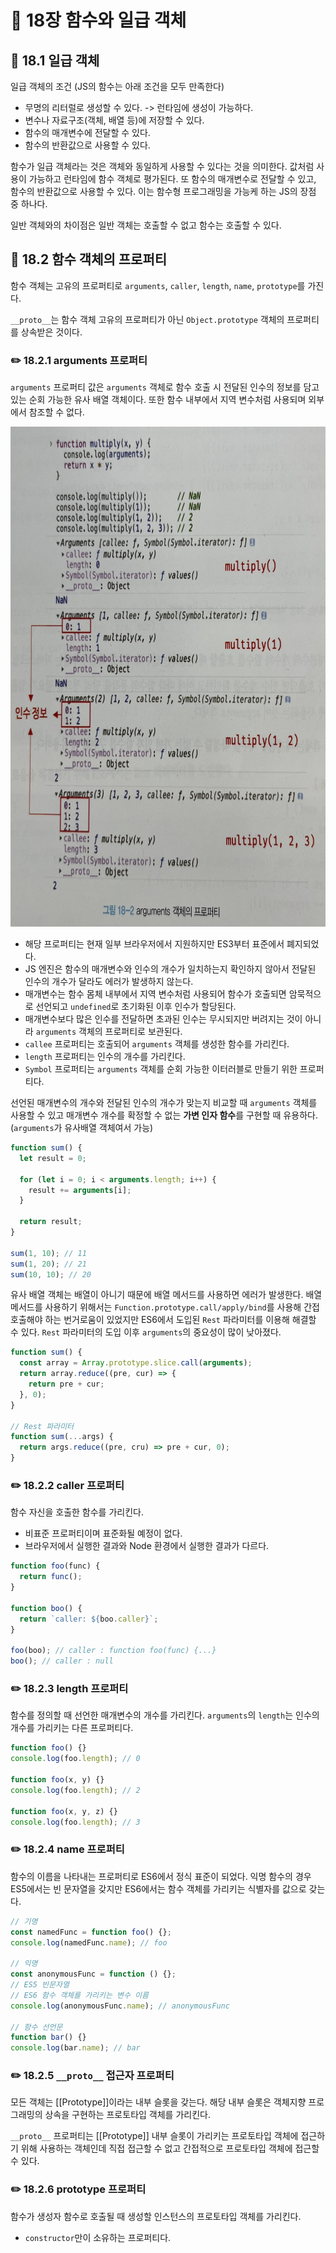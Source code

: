 # 📕 18장 함수와 일급 객체

## 📝 18.1 일급 객체

일급 객체의 조건 (JS의 함수는 아래 조건을 모두 만족한다)

- 무명의 리터럴로 생성할 수 있다. -> 런타임에 생성이 가능하다.
- 변수나 자료구조(객체, 배열 등)에 저장할 수 있다.
- 함수의 매개변수에 전달할 수 있다.
- 함수의 반환값으로 사용할 수 있다.

함수가 일급 객체라는 것은 객체와 동일하게 사용할 수 있다는 것을 의미한다. 값처럼 사용이 가능하고 런타임에 함수 객체로 평가된다. 또 함수의 매개변수로 전달할 수 있고, 함수의 반환값으로 사용할 수 있다. 이는 함수형 프로그래밍을 가능케 하는 JS의 장점 중 하나다.

일반 객체와의 차이점은 일반 객체는 호출할 수 없고 함수는 호출할 수 있다.

## 📝 18.2 함수 객체의 프로퍼티

함수 객체는 고유의 프로퍼티로 `arguments`, `caller`, `length`, `name`, `prototype`를 가진다.

`__proto__`는 함수 객체 고유의 프로퍼티가 아닌 `Object.prototype` 객체의 프로퍼티를 상속받은 것이다.

### ✏️ 18.2.1 arguments 프로퍼티

`arguments` 프로퍼티 값은 `arguments` 객체로 함수 호출 시 전달된 인수의 정보를 담고 있는 순회 가능한 유사 배열 객체이다. 또한 함수 내부에서 지역 변수처럼 사용되며 외부에서 참조할 수 없다.

<img src='./public/argements객체의프로퍼티.jpeg' width='700px' height='800px'>

- 해당 프로퍼티는 현재 일부 브라우저에서 지원하지만 ES3부터 표준에서 폐지되었다.
- JS 엔진은 함수의 매개변수와 인수의 개수가 일치하는지 확인하지 않아서 전달된 인수의 개수가 달라도 에러가 발생하지 않는다.
- 매개변수는 함수 몸체 내부에서 지역 변수처럼 사용되어 함수가 호출되면 암묵적으로 선언되고 `undefined`로 초기화된 이후 인수가 할당된다.
- 매개변수보다 많은 인수를 전달하면 초과된 인수는 무시되지만 버려지는 것이 아니라 `arguments` 객체의 프로퍼티로 보관된다.
- `callee` 프로퍼티는 호출되어 `arguments` 객체를 생성한 함수를 가리킨다.
- `length` 프로퍼티는 인수의 개수를 가리킨다.
- `Symbol` 프로퍼티는 `arguments` 객체를 순회 가능한 이터러블로 만들기 위한 프로퍼티다.

선언된 매개변수의 개수와 전달된 인수의 개수가 맞는지 비교할 때 `arguments` 객체를 사용할 수 있고 매개변수 개수를 확정할 수 없는 **가변 인자 함수**를 구현할 때 유용하다. (`arguments`가 유사배열 객체여서 가능)

```js
function sum() {
  let result = 0;

  for (let i = 0; i < arguments.length; i++) {
    result += arguments[i];
  }

  return result;
}

sum(1, 10); // 11
sum(1, 20); // 21
sum(10, 10); // 20
```

유사 배열 객체는 배열이 아니기 때문에 배열 메서드를 사용하면 에러가 발생한다. 배열 메서드를 사용하기 위해서는 `Function.prototype.call/apply/bind`를 사용해 간접 호출해야 하는 번거로움이 있었지만 ES6에서 도입된 `Rest` 파라미터를 이용해 해결할 수 있다. `Rest` 파라미터의 도입 이후 `arguments`의 중요성이 많이 낮아졌다.

```js
function sum() {
  const array = Array.prototype.slice.call(arguments);
  return array.reduce((pre, cur) => {
    return pre + cur;
  }, 0);
}

// Rest 파라미터
function sum(...args) {
  return args.reduce((pre, cru) => pre + cur, 0);
}
```

### ✏️ 18.2.2 caller 프로퍼티

함수 자신을 호출한 함수를 가리킨다.

- 비표준 프로퍼티이며 표준화될 예정이 없다.
- 브라우저에서 실행한 결과와 Node 환경에서 실행한 결과가 다르다.

```js
function foo(func) {
  return func();
}

function boo() {
  return `caller: ${boo.caller}`;
}

foo(boo); // caller : function foo(func) {...}
boo(); // caller : null
```

### ✏️ 18.2.3 length 프로퍼티

함수를 정의할 때 선언한 매개변수의 개수를 가리킨다. `arguments`의 `length`는 인수의 개수를 가리키는 다른 프로퍼티다.

```js
function foo() {}
console.log(foo.length); // 0

function foo(x, y) {}
console.log(foo.length); // 2

function foo(x, y, z) {}
console.log(foo.length); // 3
```

### ✏️ 18.2.4 name 프로퍼티

함수의 이름을 나타내는 프로퍼티로 ES6에서 정식 표준이 되었다. 익명 함수의 경우 ES5에서는 빈 문자열을 갖지만 ES6에서는 함수 객체를 가리키는 식별자를 값으로 갖는다.

```js
// 기명
const namedFunc = function foo() {};
console.log(namedFunc.name); // foo

// 익명
const anonymousFunc = function () {};
// ES5 빈문자열
// ES6 함수 객체를 가리키는 변수 이름
console.log(anonymousFunc.name); // anonymousFunc

// 함수 선언문
function bar() {}
console.log(bar.name); // bar
```

### ✏️ 18.2.5 `__proto__` 접근자 프로퍼티

모든 객체는 [[Prototype]]이라는 내부 슬롯을 갖는다. 해당 내부 슬롯은 객체지향 프로그래밍의 상속을 구현하는 프로토타입 객체를 가리킨다.

`__proto__` 프로퍼티는 [[Prototype]] 내부 슬롯이 가리키는 프로토타입 객체에 접근하기 위해 사용하는 객체인데 직접 접근할 수 없고 간접적으로 프로토타입 객체에 접근할 수 있다.

### ✏️ 18.2.6 prototype 프로퍼티

함수가 생성자 함수로 호출될 때 생성할 인스턴스의 프로토타입 객체를 가리킨다.

- `constructor`만이 소유하는 프로퍼티다.
